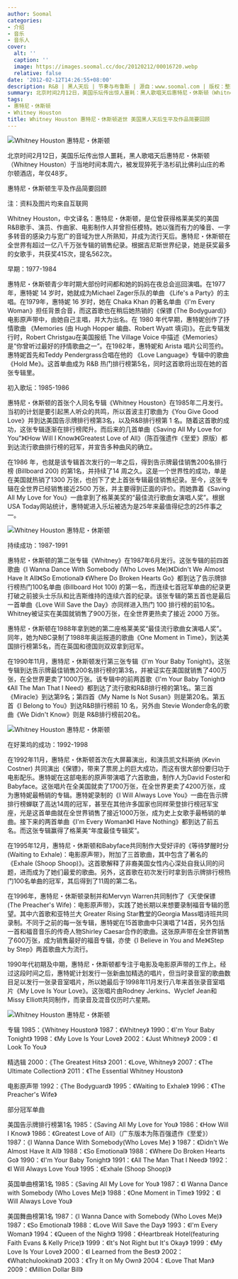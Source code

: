 ```yaml
---
author: Soomal
categories:
- 介绍
- 音乐
- 音乐人
cover:
  alt: ''
  caption: ''
  image: https://images.soomal.cc/doc/20120212/00016720.webp
  relative: false
date: '2012-02-12T14:26:55+08:00'
description: R&B | 黑人天后 | 节奏与布鲁斯 | 源自：www.soomal.com | 版权：整理 |  平均/总评分：07.25/29
summary: 北京时间2月12日，美国乐坛传出惊人噩耗：黑人歌唱天后惠特尼・休斯顿（Whitney Houston）于当地时间本周六，被发现猝死于洛杉矶比佛利山庄的希尔顿酒店，年仅48岁。惠特尼是位曾获得格莱美奖的美国R&B歌手、演员、作曲家、电影制作人并曾担任模特……
tags:
- 惠特尼・休斯顿
- Whitney Houston
title: Whitney Houston 惠特尼・休斯顿逝世 美国黑人天后生平及作品简要回顾
---
```


![Whitney Houston 惠特尼・休斯顿](https://images.soomal.cc/doc/20120212/00016720.webp)



北京时间2月12日，美国乐坛传出惊人噩耗，黑人歌唱天后惠特尼・休斯顿（Whitney Houston）于当地时间本周六，被发现猝死于洛杉矶比佛利山庄的希尔顿酒店，年仅48岁。



惠特尼・休斯顿生平及作品简要回顾



注：资料及图片均来自互联网



Whitney Houston，中文译名：惠特尼・休斯顿，是位曾获得格莱美奖的美国R&B歌手、演员、作曲家、电影制作人并曾担任模特。她以强而有力的嗓音、一字多转音的感染力与宽广的音域为世人所熟知，并成为流行天后。惠特尼・休斯顿在全世界有超过一亿八千万张专辑的销售纪录。根据吉尼斯世界纪录，她是获奖最多的女歌手，共获奖415次，提名562次。



早期：1977-1984



惠特尼・休斯顿青少年时期大部份时间都和她的妈妈在夜总会巡回演唱。在1977年，惠特妮 14 岁时，她就成为Michael Zager乐队的单曲 《Life's a Party》的主唱。在1979年，惠特妮 16 岁时，她在 Chaka Khan 的著名单曲《I'm Every Woman》担任背景合音，而这首歌也在稍后她热销的《保镖 (The Bodyguard)》电影原声带中，由她自己主唱，并大为出名。在 1980 年代早期，惠特妮创作了抒情歌曲 《Memories (由 Hugh Hopper 编曲、Robert Wyatt 填词)》。在此专辑发行时，Robert Christgau在美国报纸 The Village Voice 中描述《Memories》是“你曾听过最好的抒情歌曲之一”。在1982年，惠特妮和 Arista 唱片公司签约。惠特妮首先和Teddy Pendergrass合唱在他的 《Love Language》专辑中的歌曲《Hold Me》。这首单曲成为 R&B 热门排行榜第5名，同时这首歌将出现在她的首张专辑里。



初入歌坛：1985-1986



惠特尼・休斯顿的首张个人同名专辑《Whitney Houston》在1985年二月发行。当初的计划是要引起黑人听众的共鸣，所以首波主打歌曲为《You Give Good Love》并到达美国告示牌排行榜第3名，以及R&B排行榜第 1 名。随着这首歌的成功，这张专辑逐渐在排行榜爬升。而后来的几首单曲《Saving All My Love for You"》《How Will I Know》《Greatest Love of All》（陈百强遗作《至爱》原版）都到达流行歌曲排行榜的冠军，并宣告多种曲风的确立。



在1986 年，也就是该专辑首次发行的一年之后，得到告示牌最佳销售200名排行榜 (Billboard 200) 的第1名，并持续了14 周之久。这是一个世界性的成功，单是在美国就热销了1300 万张，也创下了史上首张专辑最佳销售纪录。至今，这张专辑在全世界已经销售接近2500 万张，并主要得到正面的评价。而她靠着《Saving All My Love for You》一曲拿到了格莱美奖的“最佳流行歌曲女演唱人奖”。根据USA Today网站统计，惠特妮进入乐坛被选为是25年来最值得纪念的25件事之一。



![Whitney Houston 惠特尼・休斯顿](https://images.soomal.cc/doc/20120212/00016721.webp)



持续成功：1987-1991



惠特尼・休斯顿的第二张专辑《Whitney》在1987年6月发行。这张专辑的前四首歌曲《I Wanna Dance With Somebody (Who Loves Me)》《Didn't We Almost Have It All》《So Emotional》 《Where Do Broken Hearts Go》都到达了告示牌排行榜热门100名单曲 (Billboard Hot 100) 的第一名，而连续七首冠军单曲的纪录更打破之前披头士乐队和比吉斯维持的连续六首的纪录。该张专辑的第五首也是最后一首单曲《Love Will Save the Day》亦同样进入热门 100 排行榜的前10名。Whitney被证实在美国就销售了900万张，在全世界更热卖了接近 2000 万张。



惠特尼・休斯顿在1988年拿到她的第二座格莱美奖“最佳流行歌曲女演唱人奖”。同年，她为NBC录制了1988年奥运报道的歌曲《One Moment in Time》，到达美国排行榜第5名，而在英国和德国则双双拿到冠军。



在1990年11月，惠特尼・休斯顿发行第三张专辑《I'm Your Baby Tonight》。这张专辑到达告示牌最佳销售200名排行榜的第3名，并被证实在美国就销售了400万张，在全世界更卖了1000万张。该专辑中的前两首歌《I'm Your Baby Tonight》《All The Man That I Need》都到达了流行歌和R&B排行榜的第1名。第三首《Miracle》到达第9名；第四首《My Name Is Not Susan》则是第20名。第五首《I Belong to You》到达R&B排行榜前 10 名，另外由 Stevie Wonder命名的歌曲《We Didn't Know》则是 R&B排行榜前20名。



![Whitney Houston 惠特尼・休斯顿](https://images.soomal.cc/doc/20120212/00016722.webp)



在好莱坞的成功：1992-1998



在1992年11月，惠特尼・休斯顿首次在大屏幕演出，和演员凯文科斯纳 (Kevin Costner) 共同演出《保镖》，带来了票房上的巨大成功，而这有很大部份要归功于电影配乐。惠特妮在这部电影的原声带演唱了六首歌曲，制作人为David Foster和Babyface。这张唱片在全美国就卖了1700万张，在全世界更卖了4200万张，成为惠特妮最畅销的专辑。惠特妮录制的《I Will Always Love You》一曲在告示牌排行榜蝉联了高达14周的冠军，甚至在其他许多国家也同样荣登排行榜冠军宝座，光是这首单曲就在全世界销售了接近1000万张，成为史上女歌手最畅销的单曲。接下来的两首单曲《I'm Every Woman》《I Have Nothing》都到达了前五名。而这张专辑赢得了格莱美“年度最佳专辑奖”。



在1995年12月，惠特尼・休斯顿和Babyface共同制作大受好评的《等待梦醒时分(Waiting to Exhale)：电影原声带》，附加了三首歌曲，其中包含了著名的《Exhale (Shoop Shoop)》。这首歌解释了非裔美国女性内心深处自我认同的问题，进而成为了她们最爱的歌曲。另外，这首歌在初次发行时拿到告示牌排行榜热门100名单曲的冠军，其后得到了11周的第二名。



在1996年，惠特尼・休斯顿录制并和Mervyn Warren共同制作了《天使保镖 (The Preacher's Wife)：电影原声带》，实践了她长期以来想要录制福音专辑的愿望。其中六首歌和亚特兰大 Greater Rising Star教堂的Georgia Mass唱诗班共同录制。不同于之前的每一张专辑，惠特妮在15首歌曲中只演唱了14首，另外包括一首和福音音乐的传奇人物Shirley Caesar合作的歌曲。这张原声带在全世界销售了600万张，成为销售最好的福音专辑，亦使《I Believe in You and Me》《Step by Step》两首歌曲大为流行。



1990年代初期及中期，惠特尼・休斯顿都专注于电影及电影原声带的工作上。经过这段时间之后，惠特妮计划发行一张新曲加精选的唱片，但当时录音室的歌曲数目足以发行一张录音室唱片，所以她最后于1998年11月发行八年来首张录音室唱片《My Love Is Your Love》。这张唱片由Rodney Jerkins、Wyclef Jean和Missy Elliott共同制作，而录音及混音仅历时六星期。



![Whitney Houston 惠特尼・休斯顿](https://images.soomal.cc/doc/20120212/00016723.webp)



专辑
1985：《Whitney Houston》
1987：《Whitney》
1990：《I'm Your Baby Tonight》
1998：《My Love Is Your Love》
2002：《Just Whitney》
2009：《I Look To You》

精选辑
2000：《The Greatest Hits》
2001：《Love, Whitney》
2007：《The Ultimate Collection》
2011：《The Essential Whitney Houston》

电影原声带
1992：《The Bodyguard》
1995：《Waiting to Exhale》
1996：《The Preacher's Wife》



部分冠军单曲

美国告示牌排行榜第1名
1985：《Saving All My Love for You》
1986：《How Will I Know》
1986：《Greatest Love of All》（广东版本为陈百强遗作《至爱》）
1987：《I Wanna Dance With Somebody(Who Loves Me) 》
1987：《Didn't We Almost Have It All》
1988：《So Emotional》
1988：《Where Do Broken Hearts Go》
1990：《I'm Your Baby Tonight》
1991：《All The Man That I Need》
1992：《I Will Always Love You》
1995：《Exhale (Shoop Shoop)》

英国单曲榜第1名
1985：《Saving All My Love for You》
1987：《I Wanna Dance with Somebody (Who Loves Me)》
1988：《One Moment in Time》
1992：《I Will Always Love You》

美国舞曲榜第1名
1987：《I Wanna Dance with Somebody (Who Loves Me)》
1987：《So Emotional》
1988：《Love Will Save the Day》
1993：《I'm Every Woman》
1994：《Queen of the Night》
1998：《Heartbreak Hotel(featuring Faith Evans & Kelly Price)》
1999：《It's Not Right but It's Okay》
1999：《My Love Is Your Love》
2000：《I Learned from the Best》
2002：《Whatchulookinat》
2003：《Try It on My Own》
2004：《Love That Man》
2009：《Million Dollar Bill》